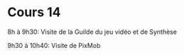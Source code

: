 # Cours 14 
<p>8h à 9h30: Visite de la Guilde du jeu vidéo et de Synthèse</p>   
<p>9h30 à 10h40: Visite de PixMob</p>    
